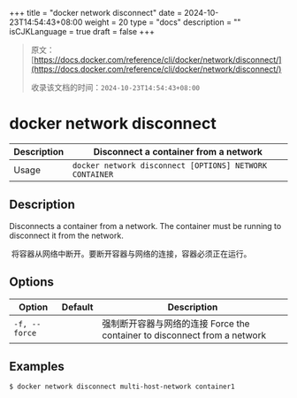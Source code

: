 +++
title = "docker network disconnect"
date = 2024-10-23T14:54:43+08:00
weight = 20
type = "docs"
description = ""
isCJKLanguage = true
draft = false
+++

> 原文：[https://docs.docker.com/reference/cli/docker/network/disconnect/](https://docs.docker.com/reference/cli/docker/network/disconnect/)
>
> 收录该文档的时间：`2024-10-23T14:54:43+08:00`

# docker network disconnect

| Description | Disconnect a container from a network                   |
| :---------- | ------------------------------------------------------- |
| Usage       | `docker network disconnect [OPTIONS] NETWORK CONTAINER` |

## Description

Disconnects a container from a network. The container must be running to disconnect it from the network.

​	将容器从网络中断开。要断开容器与网络的连接，容器必须正在运行。

## Options

| Option        | Default | Description                                                  |
| ------------- | ------- | ------------------------------------------------------------ |
| `-f, --force` |         | 强制断开容器与网络的连接 Force the container to disconnect from a network |

## Examples



```console
$ docker network disconnect multi-host-network container1
```
